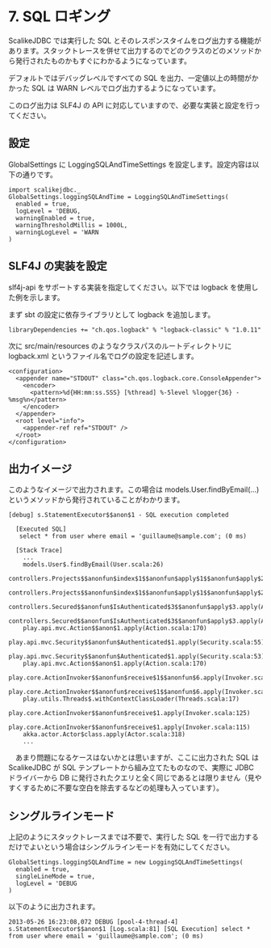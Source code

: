 # 7. SQL ロギング

ScalikeJDBC では実行した SQL とそのレスポンスタイムをログ出力する機能があります。スタックトレースを併せて出力するのでどのクラスのどのメソッドから発行されたものかもすぐにわかるようになっています。

デフォルトではデバッグレベルですべての SQL を出力、一定値以上の時間がかかった SQL は WARN レベルでログ出力するようになっています。

このログ出力は SLF4J の API に対応していますので、必要な実装と設定を行ってください。

## 設定

GlobalSettings に LoggingSQLAndTimeSettings を設定します。設定内容は以下の通りです。

    import scalikejdbc._
    GlobalSettings.loggingSQLAndTime = LoggingSQLAndTimeSettings(
      enabled = true,
      logLevel = 'DEBUG,
      warningEnabled = true,
      warningThresholdMillis = 1000L,
      warningLogLevel = 'WARN
    )

## SLF4J の実装を設定

slf4j-api をサポートする実装を指定してください。以下では logback を使用した例を示します。

まず sbt の設定に依存ライブラリとして logback を追加します。

    libraryDependencies += "ch.qos.logback" % "logback-classic" % "1.0.11"

次に src/main/resources のようなクラスパスのルートディレクトリに logback.xml というファイル名でログの設定を記述します。

    <configuration>
      <appender name="STDOUT" class="ch.qos.logback.core.ConsoleAppender">
        <encoder>
          <pattern>%d{HH:mm:ss.SSS} [%thread] %-5level %logger{36} - %msg%n</pattern>
        </encoder>
      </appender>
      <root level="info">
        <appender-ref ref="STDOUT" />
      </root>
    </configuration>

## 出力イメージ

このようなイメージで出力されます。この場合は models.User.findByEmail(...) というメソッドから発行されていることがわかります。

    [debug] s.StatementExecutor$$anon$1 - SQL execution completed

      [Executed SQL]
       select * from user where email = 'guillaume@sample.com'; (0 ms)

      [Stack Trace]
        ...
        models.User$.findByEmail(User.scala:26)
        controllers.Projects$$anonfun$index$1$$anonfun$apply$1$$anonfun$apply$2.apply(Projects.scala:20)
        controllers.Projects$$anonfun$index$1$$anonfun$apply$1$$anonfun$apply$2.apply(Projects.scala:19)
        controllers.Secured$$anonfun$IsAuthenticated$3$$anonfun$apply$3.apply(Application.scala:88)
        controllers.Secured$$anonfun$IsAuthenticated$3$$anonfun$apply$3.apply(Application.scala:88)
        play.api.mvc.Action$$anon$1.apply(Action.scala:170)
        play.api.mvc.Security$$anonfun$Authenticated$1.apply(Security.scala:55)
        play.api.mvc.Security$$anonfun$Authenticated$1.apply(Security.scala:53)
        play.api.mvc.Action$$anon$1.apply(Action.scala:170)
        play.core.ActionInvoker$$anonfun$receive$1$$anonfun$6.apply(Invoker.scala:126)
        play.core.ActionInvoker$$anonfun$receive$1$$anonfun$6.apply(Invoker.scala:126)
        play.utils.Threads$.withContextClassLoader(Threads.scala:17)
        play.core.ActionInvoker$$anonfun$receive$1.apply(Invoker.scala:125)
        play.core.ActionInvoker$$anonfun$receive$1.apply(Invoker.scala:115)
        akka.actor.Actor$class.apply(Actor.scala:318)
        ...

　あまり問題になるケースはないかとは思いますが、ここに出力された SQL は ScalikeJDBC が SQL テンプレートから組み立てたものなので、実際に JDBC ドライバーから DB に発行されたクエリと全く同じであるとは限りません（見やすくするために不要な空白を除去するなどの処理も入っています）。

## シングルラインモード

上記のようにスタックトレースまでは不要で、実行した SQL を一行で出力するだけでよいという場合はシングルラインモードを有効にしてください。

    GlobalSettings.loggingSQLAndTime = new LoggingSQLAndTimeSettings(
      enabled = true,
      singleLineMode = true,
      logLevel = 'DEBUG
    )

以下のように出力されます。

    2013-05-26 16:23:08,072 DEBUG [pool-4-thread-4] s.StatementExecutor$$anon$1 [Log.scala:81] [SQL Execution] select * from user where email = 'guillaume@sample.com'; (0 ms)

